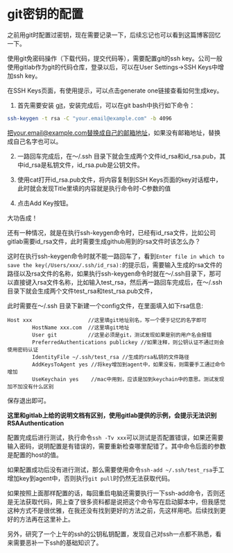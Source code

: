 # git密钥的配置

之前用git时配置过密钥，现在需要记录一下，后续忘记也可以看到这篇博客回忆一下。

使用git免密码操作（下载代码，提交代码等），需要配置git的ssh key。公司一般使用gitlab作为git的代码仓库，登录以后，可以在User Settings->SSH Keys中增加ssh key。

在SSH Keys页面，有使用提示，可以点击generate one链接查看如何生成key。

1. 首先需要安装 [git](https://gitforwindows.org)，安装完成后，可以在git bash中执行如下命令：
```bash
ssh-keygen -t rsa -C "your.email@example.com" -b 4096
```
把your.email@example.com替换成自己的邮箱地址，如果没有邮箱地址，替换成自己名字也可以。

2. 一路回车完成后，在～/.ssh 目录下就会生成两个文件id_rsa和id_rsa.pub，其中id_rsa是私钥文件，id_rsa.pub是公钥文件。

3. 使用cat打开id_rsa.pub文件，将内容复制到SSH Keys页面的key对话框中，此时就会发现Title里填的内容就是执行命令时-C参数的值

4. 点击Add Key按钮。

大功告成！

还有一种情况，就是在执行ssh-keygen命令时，已经有id_rsa文件，比如公司gitlab需要id_rsa文件，此时需要生成github用到的rsa文件时该怎么办？

这时在执行ssh-keygen命令时就不能一路回车了，看到`Enter file in which to save the key(/Users/xxx/.ssh/id_rsa):`的提示后，需要输入生成的rsa文件的路径以及rsa文件的名称，如果执行ssh-keygen命令时就在～/.ssh目录下，那可以直接键入rsa文件名称，比如输入test_rsa，然后再一路回车完成后，在～/.ssh 目录下就会生成两个文件test_rsa和test_rsa.pub文件，

此时需要在～/.ssh 目录下新建一个config文件，在里面填入如下rsa信息:

```
Host xxx                  //这里填git地址别名，写一个便于记忆的名字即可
        HostName xxx.com  //这里填git地址
        User git          //这里必须是git，测试发现如果是别的用户名会报错
        PreferredAuthentications publickey //如果注释，则公钥认证不通过则会使用密码认证
        IdentityFile ~/.ssh/test_rsa //生成的rsa私钥的文件路径
        AddKeysToAgent yes //将key增加到agent中，如果没有，则需要手工通过命令增加
        UseKeychain yes    //mac中用到，应该是加到keychain中的意思。测试发现加不加没有什么区别 
```
保存退出即可。

**这里和gitlab上给的说明文档有区别，使用gitlab提供的示例，会提示无法识别RSAAuthentication**

配置完成后进行测试，执行命令`ssh -Tv xxx`可以测试是否配置错误，如果还需要输入密码，说明配置是有错误的，需要重新检查哪里配错了。其中命令后面的参数是配置的host的值。

如果配置成功后没有进行测试，那么需要使用命令`ssh-add ~/.ssh/test_rsa`手工增加key到agent中，否则执行`git pull`时仍然无法获取代码。

如果按照上面那样配置的话，每回重启电脑还需要执行一下ssh-add命令，否则还是无法获取代码，网上查了很多资料都是说把这个命令写在启动脚本中，但我感觉这种方式不是很优雅，在我还没有找到更好的方法之前，先这样用吧。后续找到更好的方法再在这里补上。

另外，研究了一个上午的ssh的公钥私钥配置，发现自己对ssh一点都不熟悉，看来需要恶补一下ssh的基础知识了。








